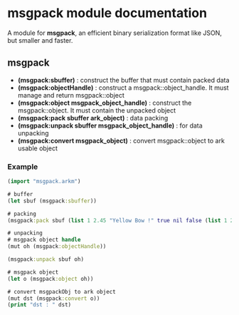 # msgpack module documentation

A module for **msgpack**, an efficient binary serialization format like JSON, but smaller and faster.

## msgpack

+ **(msgpack:sbuffer)** : construct the buffer that must contain packed data
+ **(msgpack:objectHandle)** : construct a msgpack::object_handle. It must manage and return msgpack::object
+ **(msgpack:object msgpack_object_handle)** : construct the msgpack::object. It must contain the unpacked object
+ **(msgpack:pack sbuffer ark_object)** : data packing
+ **(msgpack:unpack sbuffer msgpack_object_handle)** : for data unpacking
+ **(msgpack:convert msgpack_object)** : convert msgpack::object to ark usable object

### Example

``` clojure
(import "msgpack.arkm")

# buffer
(let sbuf (msgpack:sbuffer))

# packing
(msgpack:pack sbuf (list 1 2.45 "Yellow Bow !" true nil false (list 1 2.45 "hello !")))

# unpacking
# msgpack object handle
(mut oh (msgpack:objectHandle))

(msgpack:unpack sbuf oh)

# msgpack object
(let o (msgpack:object oh))

# convert msgpackObj to ark object
(mut dst (msgpack:convert o))
(print "dst : " dst)
```
